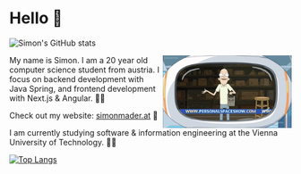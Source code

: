 # Hello 👋

<!--![Simon's GitHub stats](https://github-readme-stats.vercel.app/api?username=simonmader17&show_icons=true&bg_color=30,1a1eab,904e95&title_color=fff&text_color=fff&icon_color=fff)-->
![Simon's GitHub stats](https://github-readme-stats.vercel.app/api?username=simonmader17&show_icons=true&bg_color=30,1b3310,2e2b25&title_color=fff&text_color=fff&icon_color=fff)

<img align='right' src="personal_space.gif" width="230" />

My name is Simon. I am a 20 year old computer science student from austria. I focus on backend development with Java Spring, and frontend development with Next.js & Angular. 🧑‍💻

Check out my website: [simonmader.at](https://simonmader.at) 👀

I am currently studying software & information engineering at the Vienna University of Technology. :student:

<!--[![Top Langs](https://github-readme-stats.vercel.app/api/top-langs/?username=simonmader17&bg_color=30,1a1eab,904e95&title_color=fff&text_color=fff&icon_color=fff)](https://github.com/anuraghazra/github-readme-stats)-->

[![Top Langs](https://github-readme-stats.vercel.app/api/top-langs/?username=simonmader17&bg_color=30,1b3310,2e2b25&title_color=fff&text_color=fff&icon_color=fff)](https://github.com/anuraghazra/github-readme-stats)
